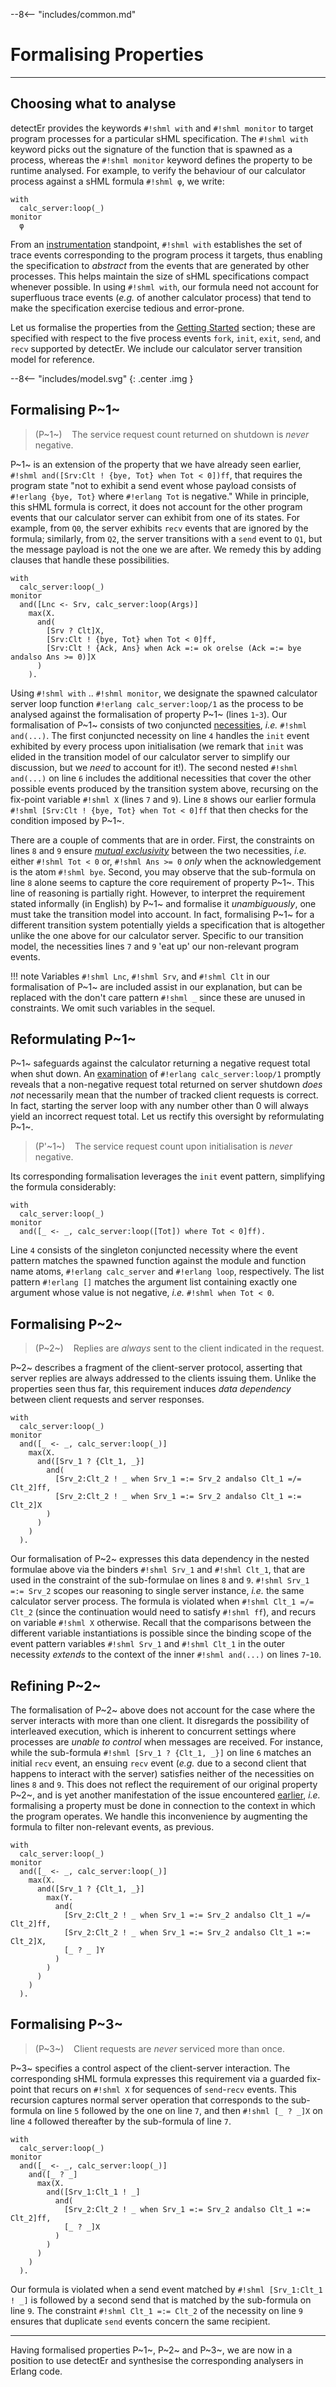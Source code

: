 --8<-- "includes/common.md"
# Formalising Properties
---

## Choosing what to analyse

detectEr provides the keywords `#!shml with` and `#!shml monitor` to target program processes for a particular sHML specification.
The `#!shml with` keyword picks out the signature of the function that is spawned as a process, whereas the `#!shml monitor` keyword defines the property to be runtime analysed.
For example, to verify the behaviour of our calculator process against a sHML formula `#!shml φ`, we write:

```shml
with
  calc_server:loop(_)
monitor
  φ
```

From an [instrumentation](instrumentation.md) standpoint, `#!shml with` establishes the set of trace events corresponding to the program process it targets, thus enabling the specification to *abstract* from the events that are generated by other processes.
This helps maintain the size of sHML specifications compact whenever possible.
In using `#!shml with`, our formula need not account for superfluous trace events (*e.g.* of another calculator process) that tend to make the specification exercise tedious and error-prone.


Let us formalise the properties from the [Getting Started]() section; these are specified with respect to the five process events `fork`, `init`, `exit`, `send`, and `recv` supported by detectEr.
We include our calculator server transition model for reference.

--8<-- "includes/model.svg"
{: .center .img }

## Formalising P~1~

> (P~1~)&nbsp;&nbsp;&nbsp;&nbsp;The service request count returned on shutdown is *never* negative.

P~1~ is an extension of the property that we have already seen earlier, `#!shml and([Srv:Clt ! {bye, Tot} when Tot < 0])ff`, that requires the program state "not to exhibit a send event whose payload consists of `#!erlang {bye, Tot}` where `#!erlang Tot` is negative."
While in principle, this sHML formula is correct, it does not account for the other program events that our calculator server can exhibit from one of its states.
For example, from `Q0`, the server exhibits `recv` events that are ignored by the formula; similarly, from `Q2`, the server transitions with a `send` event to `Q1`, but the message payload is not the one we are after.
We remedy this by adding clauses that handle these possibilities.

```shml linenums="1" hl_lines="8"
with
  calc_server:loop(_)
monitor
  and([Lnc <- Srv, calc_server:loop(Args)]
    max(X.
      and(
        [Srv ? Clt]X,
        [Srv:Clt ! {bye, Tot} when Tot < 0]ff,
        [Srv:Clt ! {Ack, Ans} when Ack =:= ok orelse (Ack =:= bye andalso Ans >= 0)]X
      )
    ).
```

Using `#!shml with` .. `#!shml monitor`, we designate the spawned calculator server loop function `#!erlang calc_server:loop/1` as the process to be analysed against the formalisation of property P~1~ (lines `1`-`3`).
Our formalisation of P~1~ consists of two conjuncted [necessities](the-specification-logic.md#overview), *i.e.* `#!shml and(...)`.
The first conjuncted necessity on line `4` handles the `init` event exhibited by every process upon initialisation (we remark that `init` was elided in the transition model of our calculator server to simplify our discussion, but we *need* to account for it!).
The second nested `#!shml and(...)` on line `6` includes the additional necessities that cover the other possible events produced by the transition system above, recursing on the fix-point variable `#!shml X` (lines `7` and `9`).
Line `8` shows our earlier formula `#!shml [Srv:Clt ! {bye, Tot} when Tot < 0]ff` that then checks for the condition imposed by P~1~.

There are a couple of comments that are in order.
First, the constraints on lines `8` and `9` ensure *[mutual exclusivity](the-specification-logic.md#overview)* between the two necessities, *i.e.* either `#!shml Tot < 0` or, `#!shml Ans >= 0`  *only* when the acknowledgement is the atom `#!shml bye`.
Second, you may observe that the sub-formula on line `8` alone seems to capture the core requirement of property P~1~.
This line of reasoning is partially right.
However, to interpret the requirement stated informally (in English) by P~1~ and formalise it *unambiguously*, one must take the transition model into account.
In fact, formalising P~1~ for a different transition system potentially yields a specification that is altogether unlike the one above for our calculator server.
Specific to our transition model, the necessities lines `7` and `9` 'eat up' our non-relevant program events.

!!! note
    Variables `#!shml Lnc`, `#!shml Srv`, and `#!shml Clt` in our formalisation of P~1~ are included assist in our explanation, but can be replaced with the don't care pattern `#!shml _` since these are unused in constraints.
    We omit such variables in the sequel.
    <!-- The atoms X, Y and Y indicating the module, function and arguments can likewise be omitted with _. -->
    <!-- Crucially, the pattern `#!shml calc_server:loop(_)` is required on line xx is needed to identify the spawned calculator server loop. -->

## Reformulating P~1~

P~1~ safeguards against the calculator returning a negative request total when shut down.
An [examination](getting-started.md#a-calculator-program-in-erlang) of `#!erlang calc_server:loop/1` promptly reveals that a non-negative request total returned on server shutdown *does not* necessarily mean that the number of tracked client requests is correct.
In fact, starting the server loop with any number other than 0 will always yield an incorrect request total.
Let us rectify this oversight by reformulating P~1~.

> (P'~1~)&nbsp;&nbsp;&nbsp;&nbsp;The service request count upon initialisation is *never* negative.

Its corresponding formalisation leverages the `init` event pattern, simplifying the formula considerably:

```shml linenums="1"
with
  calc_server:loop(_)
monitor
  and([_ <- _, calc_server:loop([Tot]) where Tot < 0]ff).
```

Line `4` consists of the singleton conjuncted necessity where the event pattern matches the spawned function against the module and function name atoms, `#!erlang calc_server` and `#!erlang loop`, respectively.
The list pattern `#!erlang []` matches the argument list containing exactly one argument whose value is not negative, *i.e.* `#!shml when Tot < 0`.

## Formalising P~2~

> (P~2~)&nbsp;&nbsp;&nbsp;&nbsp;Replies are *always* sent to the client indicated in the request.

P~2~ describes a fragment of the client-server protocol, asserting that server replies are always addressed to the clients issuing them.
Unlike the properties seen thus far, this requirement induces *data dependency* between client requests and server responses.
<!-- This dependency is reflected in the nested formulae below. -->

```shml linenums="1"
with
  calc_server:loop(_)
monitor
  and([_ <- _, calc_server:loop(_)]
    max(X. 
      and([Srv_1 ? {Clt_1, _}]
        and(
          [Srv_2:Clt_2 ! _ when Srv_1 =:= Srv_2 andalso Clt_1 =/= Clt_2]ff,
          [Srv_2:Clt_2 ! _ when Srv_1 =:= Srv_2 andalso Clt_1 =:= Clt_2]X
        )
      )
    )
  ).  
```

Our formalisation of P~2~ expresses this data dependency in the nested formulae above via the binders `#!shml Srv_1` and `#!shml Clt_1`, that are used in the constraint of the sub-formulae on lines `8` and `9`.
`#!shml Srv_1 =:= Srv_2` scopes our reasoning to single server instance, *i.e.* the same calculator server process.
The formula is violated when `#!shml Clt_1 =/= Clt_2` (since the continuation would need to satisfy `#!shml ff`), and recurs on variable `#!shml X` otherwise.
Recall that the comparisons between the different variable instantiations is possible since the binding scope of the event pattern variables `#!shml Srv_1` and `#!shml Clt_1` in the outer necessity *extends* to the context of the inner `#!shml and(...)` on lines `7`-`10`.

## Refining P~2~

The formalisation of P~2~ above does not account for the case where the server interacts with more than one client.
It disregards the possibility of interleaved execution, which is inherent to concurrent settings where processes are *unable to control* when messages are received.
For instance, while the sub-formula `#!shml [Srv_1 ? {Clt_1, _}]` on line `6` matches an initial `recv` event, an ensuing `recv` event (*e.g.* due to a second client that happens to interact with the server) satisfies neither of the necessities on lines `8` and `9`.
This does not reflect the requirement of our original property P~2~, and is yet another manifestation of the issue encountered [earlier](#formalising-p1), *i.e.* formalising a property must be done in connection to the context in which the program operates.
We handle this inconvenience by augmenting the formula to filter non-relevant events, as previous.

```shml linenums="1"
with
  calc_server:loop(_)
monitor
  and([_ <- _, calc_server:loop(_)]
    max(X.
      and([Srv_1 ? {Clt_1, _}]
        max(Y.
          and(
            [Srv_2:Clt_2 ! _ when Srv_1 =:= Srv_2 andalso Clt_1 =/= Clt_2]ff,
            [Srv_2:Clt_2 ! _ when Srv_1 =:= Srv_2 andalso Clt_1 =:= Clt_2]X,
            [_ ? _ ]Y
          )
        )
      )
    )
  ).
```

## Formalising P~3~

> (P~3~)&nbsp;&nbsp;&nbsp;&nbsp;Client requests are *never* serviced more than once.

P~3~ specifies a control aspect of the client-server interaction.
The corresponding sHML formula expresses this requirement via a guarded fix-point that recurs on `#!shml X` for sequences of `send`-`recv` events. 
This recursion captures normal server operation that corresponds to the sub-formula on line `5` followed by the one on line `7`, and then `#!shml [_ ? _]X` on line `4` followed thereafter by the sub-formula of line `7`.

```shml linenums="1"
with
  calc_server:loop(_)
monitor
  and([_ <- _, calc_server:loop(_)]
    and([_ ? _]
      max(X.
        and([Srv_1:Clt_1 ! _]
          and(
            [Srv_2:Clt_2 ! _ when Srv_1 =:= Srv_2 andalso Clt_1 =:= Clt_2]ff,
            [_ ? _]X
          )
        )
      )
    )
  ).
```

Our formula is violated when a send event matched by `#!shml [Srv_1:Clt_1 ! _]` is followed by a second send that is matched by the sub-formula on line `9`.
The constraint `#!shml Clt_1 =:= Clt_2` of the necessity on line `9` ensures that duplicate `send` events concern the same recipient.

---
Having formalised properties P~1~, P~2~ and P~3~, we are now in a position to use detectEr and synthesise the corresponding analysers in Erlang code.
